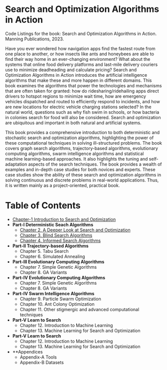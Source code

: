 # Search and Optimization Algorithms in Action

Code Listings for the book: Search and Optimization Algorithms in Action. Manning Publications, 2023.

Have you ever wondered how navigation apps find the fastest route from one place to another, or how insects like ants and honeybees are able to find their way home in an ever-changing environment? What about the systems that online food delivery platforms and last-mile delivery couriers use to minimize deadheading and calculate pricing? Search and Optimization Algorithms in Action introduces the artificial intelligence algorithms that make these and more happen in different domains. This book examines the algorithms that power the technologies and mechanisms that are often taken for granted: how do ridesharing/ridehailing apps direct drivers to hotspot regions to minimize wait time, how are emergency vehicles dispatched and routed to efficiently respond to incidents, and how are new locations for electric vehicle charging stations selected? In the natural world, questions such as why fish swim in schools, or how bacteria in colonies search for food will also be considered. Search and optimization are ubiquitous and important in both natural and artificial systems.

This book provides a comprehensive introduction to both deterministic and stochastic search and optimization algorithms, highlighting the power of these computational techniques in solving ill-structured problems. The book covers graph search algorithms, trajectory-based algorithms, evolutionary computing algorithms, swarm intelligence algorithms and statistical machine learning-based approaches. It also highlights the tuning and self-adaptation aspects of the search techniques. The book provides a wealth of examples and in-depth case studies for both novices and experts. These case studies show the ability of these search and optimization algorithms in solving continuous and discrete problems in real-world applications. Thus, it is written mainly as a project-oriented, practical book. 

# Table of Contents

* [Chapter-1 Introduction to Search and Optimization](https://github.com/search-and-optimization/book/tree/main/Chapter%201)
* **Part-I Deterministic Seach Algorithms**
  * [Chapter 2. A Deeper Look at Search and Optimization](https://github.com/search-and-optimization/book/tree/main/Chapter%202)
  * [Chapter 3. Blind Search Algorithms](https://github.com/search-and-optimization/book/tree/main/Chapter%203)
  * [Chapter 4. Informed Search Algorithms](https://github.com/search-and-optimization/book/tree/main/Chapter%204)
* **Part-II Trajectory-based Algorithms**
  * Chapter 5. Tabu Search
  * Chapter 6. Simulated Annealing  
* **Part-III Evolutionary Computing Algorithms**
  * Chapter 7. Simple Genetic Algorithms
  * Chapter 8. GA Variants  
* **Part-IV Evolutionary Computing Algorithms**
  * Chapter 7. Simple Genetic Algorithms
  * Chapter 8. GA Variants 
* **Part-IV Swarm Intelligence Algorithms**
  * Chapter 9. Particle Swarm Optimization
  * Chapter 10. Ant Colony Optimization 
  * Chapter 11. Other stigmergic and advanced computational techniques                   
* **Part-V Learn to Search**
  * Chapter 12. Introduction to Machine Learning
  * Chapter 13. Machine Learning for Search and Optimization 
* **Part-V Learn to Search**
  * Chapter 12. Introduction to Machine Learning
  * Chapter 13. Machine Learning for Search and Optimization             
* **Appendices
  * Appendix-A Tools
  * Appendix-B Datasets

